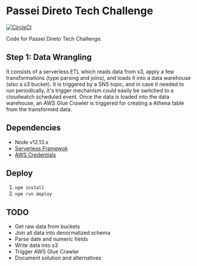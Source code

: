 # Passei Direto Tech Challenge

[![CircleCI](https://circleci.com/gh/fabioaromanini/passei-direto-tech-challenge.svg?style=svg&circle-token=fe0b0cf773d6dbacbf1f77c427c31ae1f1c0f19f)](https://circleci.com/gh/fabioaromanini/passei-direto-tech-challenge)

Code for Passei Direto Tech Challenge.

## Step 1: Data Wrangling

It consists of a serverless ETL which reads data from s3, apply a few transformations (type parsing and joins), and loads it into a data warehouse (also a s3 bucket). It is triggered by a SNS topic, and in case it needed to run periodically, it's trigger mechanism could easily be switched to a cloudwatch scheduled event. Once the data is loaded into the data warehouse, an AWS Glue Crawler is triggered for creating a Athena table from the transformed data.

## Dependencies

- Node v12.13.x
- [Serverless Framewok](https://serverless.com)
- [AWS Credentials](https://serverless.com/framework/docs/providers/aws/guide/credentials/)

## Deploy

1. `npm install`
2. `npm run deploy`

## TODO

- Get raw data from buckets
- Join all data into denormalized schema
- Parse date and numeric fields
- Write data into s3
- Trigger AWS Glue Crawler
- Document solution and alternatives
